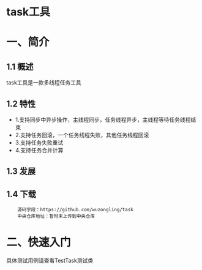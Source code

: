 task工具
========
# 一、简介

## 1.1 概述
task工具是一款多线程任务工具

## 1.2 特性
* 1.支持同步中异步操作，主线程同步，任务线程异步，主线程等待任务线程结束
* 2.支持任务回滚，一个任务线程失败，其他任务线程回滚
* 3.支持任务失败重试
* 4.支持任务合并计算

## 1.3 发展

## 1.4 下载
        源码字段：https://github.com/wuzongling/task
        中央仓库地址：暂时未上传到中央仓库

# 二、快速入门
具体测试用例请查看TestTask测试类
